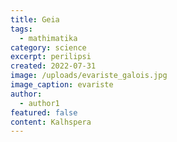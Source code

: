 ```yaml
---
title: Geia
tags:
  - mathimatika
category: science
excerpt: perilipsi
created: 2022-07-31
image: /uploads/evariste_galois.jpg
image_caption: evariste
author:
  - author1
featured: false
content: Kalhspera
---
```

